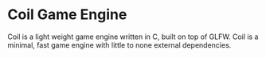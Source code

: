 # Coil Game Engine

Coil is a light weight game engine written in C, built on top of GLFW. Coil is a minimal, fast game engine with little to none external dependencies.
